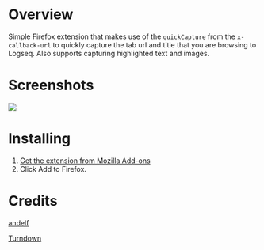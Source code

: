 # Overview

Simple Firefox extension that makes use of the `quickCapture` from the `x-callback-url` to quickly capture the tab url and title that you are browsing to Logseq. Also supports capturing highlighted text and images.

# Screenshots

![](/screenshots/logseq-quickcapture.gif)

# Installing

1. [Get the extension from Mozilla Add-ons](https://addons.mozilla.org/en-US/firefox/addon/logseq-quick-capture/)
2. Click Add to Firefox.

# Credits

[andelf](https://github.com/logseq/logseq/pull/5721)

[Turndown](https://github.com/mixmark-io/turndown)
